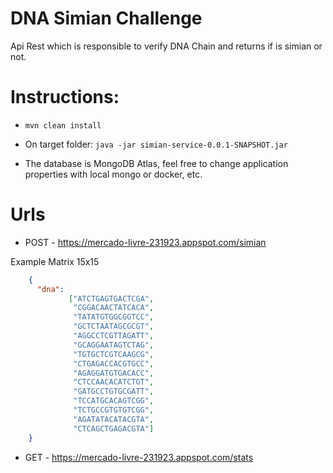 # DNA Simian Challenge

Api Rest which is responsible to verify DNA Chain and returns if is simian or not.

# Instructions:

* ```mvn clean install```
* On target folder: ```java -jar simian-service-0.0.1-SNAPSHOT.jar```

* The database is MongoDB Atlas, feel free to change application properties with local mongo or docker, etc.

# Urls

* POST - https://mercado-livre-231923.appspot.com/simian

Example Matrix 15x15

```json
    {                         
      "dna": 
             ["ATCTGAGTGACTCGA",
              "CGGACAACTATCACA",
              "TATATGTGGCGGTCC",
              "GCTCTAATAGCGCGT",
              "AGGCCTCGTTAGATT",
              "GCAGGAATAGTCTAG",
              "TGTGCTCGTCAAGCG",
              "CTGAGACCACGTGCC",
              "AGAGGATGTGACACC",
              "CTCCAACACATCTGT",
              "GATGCCTGTGCGATT",
              "TCCATGCACAGTCGG",
              "TCTGCCGTGTGTCGG",
              "AGATATACATACGTA",
              "CTCAGCTGAGACGTA"]
    }
```


* GET - https://mercado-livre-231923.appspot.com/stats

